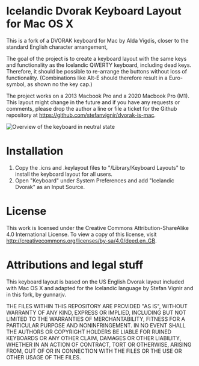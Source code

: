 # Icelandic Dvorak Keyboard Layout for Mac OS X

This is a fork of a DVORAK keyboard for Mac by Alda Vigdís, closer to the standard English character arrangement,

The goal of the project is to create a keyboard layout with the same keys and functionality as the Icelandic QWERTY keyboard, including dead keys. Therefore, it should be possible to re-arrange the buttons without loss of functionality. (Combinations like Alt-E should therefore result in a Euro-symbol, as shown no the key cap.)

The project works on a 2013 Macbook Pro and a 2020 Macbook Pro (M1). This layout might change in the future and if you have any requests or comments, please drop the author a line or file a ticket for the Github repository at https://github.com/stefanvignir/dvorak-is-mac.

![Overview of the keyboard in neutral state](https://raw.github.com/gunnarjv/dvorak-is-mac/master/dvorak-is.png)

# Installation
1. Copy the .icns and .keylayout files to "/Library/Keyboard Layouts" to install the keyboard layout for all users.
2. Open "Keyboard" under System Preferences and add "Icelandic Dvorak" as an Input Source.

# License
This work is licensed under the Creative Commons Attribution-ShareAlike 4.0 International License. To view a copy of this license, visit http://creativecommons.org/licenses/by-sa/4.0/deed.en_GB.

# Attributions and legal stuff
This keyboard layout is based on the US English Dvorak layout included with Mac OS X and adapted for the Icelandic language by Stefan Vignir and in this fork, by gunnarjv.

THE FILES WITHIN THIS REPOSITORY ARE PROVIDED "AS IS", WITHOUT WARRANTY OF ANY KIND, EXPRESS OR IMPLIED, INCLUDING BUT NOT LIMITED TO THE WARRANTIES OF MERCHANTABILITY, FITNESS FOR A PARTICULAR PURPOSE AND NONINFRINGEMENT. IN NO EVENT SHALL THE AUTHORS OR COPYRIGHT HOLDERS BE LIABLE FOR RUINED KEYBOARDS OR ANY OTHER CLAIM, DAMAGES OR OTHER LIABILITY, WHETHER IN AN ACTION OF CONTRACT, TORT OR OTHERWISE, ARISING FROM, OUT OF OR IN CONNECTION WITH THE FILES OR THE USE OR OTHER USAGE OF THE FILES.
